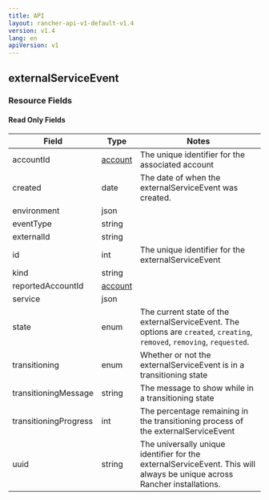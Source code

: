 ```yaml
---
title: API
layout: rancher-api-v1-default-v1.4
version: v1.4
lang: en
apiVersion: v1
---
```


## externalServiceEvent



### Resource Fields


#### Read Only Fields

Field | Type   | Notes
---|---|---
accountId | [account]({{site.baseurl}}/rancher/{{page.version}}/{{page.lang}}/api/{{page.apiVersion}}/api-resources/account/)  | The unique identifier for the associated account
created | date  | The date of when the externalServiceEvent was created.
environment | json  | 
eventType | string  | 
externalId | string  | 
id | int  | The unique identifier for the externalServiceEvent
kind | string  | 
reportedAccountId | [account]({{site.baseurl}}/rancher/{{page.version}}/{{page.lang}}/api/{{page.apiVersion}}/api-resources/account/)  | 
service | json  | 
state | enum  | The current state of the externalServiceEvent. The options are `created`, `creating`, `removed`, `removing`, `requested`.
transitioning | enum  | Whether or not the externalServiceEvent is in a transitioning state
transitioningMessage | string  | The message to show while in a transitioning state
transitioningProgress | int  | The percentage remaining in the transitioning process of the externalServiceEvent
uuid | string  | The universally unique identifier for the externalServiceEvent. This will always be unique across Rancher installations.


<br>

